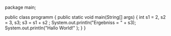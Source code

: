 package main;

public class programm {
	public static void main(String[] args) {
		int s1 = 2, s2 = 3, s3;
		s3 = s1 + s2 ;
		System.out.println("Ergebniss = " + s3);
		System.out.println("Hallo World!" );
	}
}
